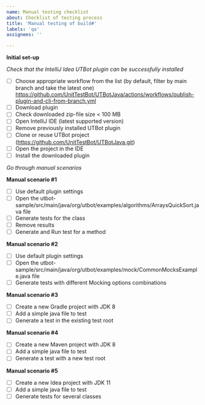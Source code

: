 ```yaml
---
name: Manual testing checklist
about: Checklist of testing process
title: 'Manual testing of build#'
labels: 'qa'
assignees: ''

---
```


**Initial set-up**

*Check that the IntelliJ Idea UTBot plugin can be successfully installed*

- [ ] Choose appropriate workflow from the list (by default, filter by main branch and take the latest one) https://github.com/UnitTestBot/UTBotJava/actions/workflows/publish-plugin-and-cli-from-branch.yml
- [ ] Download plugin
- [ ] Check downloaded zip-file size < 100 MB
- [ ] Open IntelliJ IDE (latest supported version)
- [ ] Remove previously installed UTBot plugin
- [ ] Clone or reuse UTBot project (https://github.com/UnitTestBot/UTBotJava.git)
- [ ] Open the project in the IDE
- [ ] Install the downloaded plugin

*Go through manual scenarios*

**Manual scenario #1**

- [ ] Use default plugin settings
- [ ] Open the utbot-sample/src/main/java/org/utbot/examples/algorithms/ArraysQuickSort.java file
- [ ] Generate tests for the class
- [ ] Remove results
- [ ] Generate and Run test for a method
 
**Manual scenario #2**

- [ ] Use default plugin settings
- [ ] Open the utbot-sample/src/main/java/org/utbot/examples/mock/CommonMocksExample.java file
- [ ] Generate tests with different Mocking options combinations
 
**Manual scenario #3**

- [ ] Create a new Gradle project with JDK 8
- [ ] Add a simple java file to test
- [ ] Generate a test in the existing test root
 
**Manual scenario #4**

- [ ] Create a new Maven project with JDK 8
- [ ] Add a simple java file to test
- [ ] Generate a test with a new test root

**Manual scenario #5**

- [ ] Create a new Idea project with JDK 11
- [ ] Add a simple java file to test
- [ ] Generate tests for several classes
